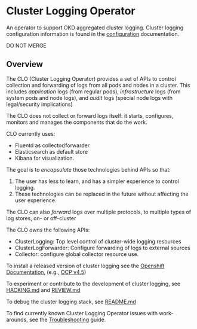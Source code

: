 # Cluster Logging Operator
An operator to support OKD aggregated cluster logging.  Cluster logging configuration information
is found in the [configuration](./docs/configuration.md) documentation.

DO NOT MERGE

## Overview

The CLO (Cluster Logging Operator) provides a set of APIs to control collection and forwarding of logs from
all pods and nodes in a cluster.  This includes *application* logs (from regular
pods), *infrastructure* logs (from system pods and node logs), and *audit* logs
(special node logs with legal/security implications)

The CLO does not collect or forward logs itself: it starts, configures, monitors
and manages the components that do the work.

CLO currently uses:
* Fluentd as collector/forwarder
* Elasticsearch as default store
* Kibana for visualization.

The goal is to *encapsulate* those technologies behind APIs so that:

1. The user has less to learn, and has a simpler experience to control logging.
2. These technologies can be replaced in the future without affecting the user experience.

The CLO can also *forward* logs over multiple protocols, to multiple types of log stores, on- or off-cluster

The CLO *owns* the following APIs:

* ClusterLogging: Top level control of cluster-wide logging resources
* ClusterLogForwarder: Configure forwarding of logs to external sources
* Collector: configure global collector resource use.

To install a released version of cluster logging see the [Openshift Documentation](https://docs.openshift.com/), (e.g., [OCP v4.5](https://docs.openshift.com/container-platform/4.5/logging/cluster-logging-deploying.html))

To experiment or contribute to the development of cluster logging, see [HACKING.md](./docs/HACKING.md) and [REVIEW.md](./docs/REVIEW.md)

To debug the cluster logging stack, see [README.md](./must-gather/README.md)

To find currently known Cluster Logging Operator issues with work-arounds, see the [Troubleshooting](./docs/troubleshooting.md) guide.
